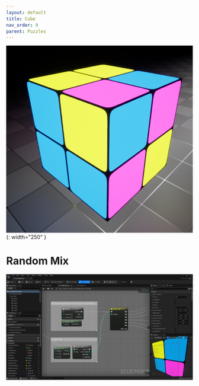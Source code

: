 ```yaml
---
layout: default
title: Cube
nav_order: 9
parent: Puzzles
---
```


![](../../assets/images/cube.png){: width="250" }

# Random Mix

![](../../assets/images/cuberandom.png)
